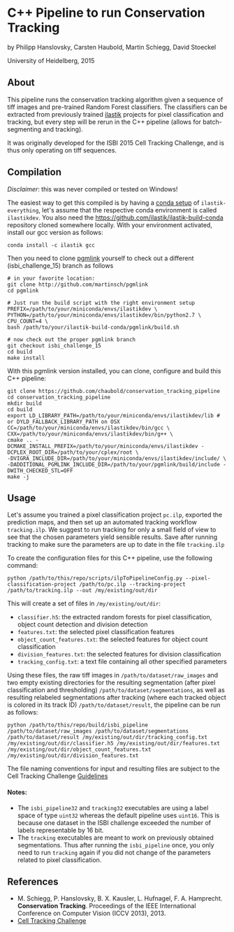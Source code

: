 # C++ Pipeline to run Conservation Tracking

by Philipp Hanslovsky, Carsten Haubold, Martin Schiegg, David Stoeckel

University of Heidelberg, 2015

## About

This pipeline runs the conservation tracking algorithm given a sequence of tiff images and pre-trained Random Forest classifiers.
The classifiers can be extracted from previously trained [ilastik](http://ilastik.org) projects for pixel classification and tracking,
but every step will be rerun in the C++ pipeline (allows for batch-segmenting and tracking).

It was originally developed for the ISBI 2015 Cell Tracking Challenge, and is thus only operating on tiff sequences.

## Compilation

*Disclaimer*: this was never compiled or tested on Windows!

The easiest way to get this compiled is by having a [conda setup](https://github.com/ilastik/ilastik-build-conda) of `ilastik-everything`, let's assume that the respective conda environment is called `ilastikdev`. You also need the https://github.com/ilastik/ilastik-build-conda repository cloned somewhere locally. With your environment activated, install our gcc version as follows:

```
conda install -c ilastik gcc
```

Then you need to clone [pgmlink](https://github.com/martinsch/pgmlink) yourself to check out a different (isbi_challenge_15) branch as follows
```
# in your favorite location:
git clone http://github.com/martinsch/pgmlink
cd pgmlink

# Just run the build script with the right environment setup
PREFIX=/path/to/your/miniconda/envs/ilastikdev \
PYTHON=/path/to/your/miniconda/envs/ilastikdev/bin/python2.7 \
CPU_COUNT=4 \
bash /path/to/your/ilastik-build-conda/pgmlink/build.sh

# now check out the proper pgmlink branch
git checkout isbi_challenge_15
cd build
make install
```

With this pgmlink version installed, you can clone, configure and build this C++ pipeline:
```
git clone https://github.com/chaubold/conservation_tracking_pipeline
cd conservation_tracking_pipeline
mkdir build
cd build
export LD_LIBRARY_PATH=/path/to/your/miniconda/envs/ilastikdev/lib # or DYLD_FALLBACK_LIBRARY_PATH on OSX
CC=/path/to/your/miniconda/envs/ilastikdev/bin/gcc \
CXX=/path/to/your/miniconda/envs/ilastikdev/bin/g++ \
cmake .. -DCMAKE_INSTALL_PREFIX=/path/to/your/miniconda/envs/ilastikdev -DCPLEX_ROOT_DIR=/path/to/your/cplex/root \
-DVIGRA_INCLUDE_DIR=/path/to/your/miniconda/envs/ilastikdev/include/ \ -DADDITIONAL_PGMLINK_INCLUDE_DIR=/path/to/your/pgmlink/build/include -DWITH_CHECKED_STL=OFF
make -j
```

## Usage

Let's assume you trained a pixel classification project `pc.ilp`, 
exported the prediction maps, and then set up an automated tracking workflow `tracking.ilp`. 
We suggest to run tracking for only a small field of view to see that the chosen parameters yield sensible results.
Save after running tracking to make sure the parameters are up to date in the file `tracking.ilp`

To create the configuration files for this C++ pipeline, use the following command:
```
python /path/to/this/repo/scripts/ilpToPipelineConfig.py --pixel-classification-project /path/to/pc.ilp --tracking-project /path/to/tracking.ilp --out /my/existing/out/dir
```

This will create a set of files in `/my/existing/out/dir`:
* `classifier.h5`: the extracted random forests for pixel classification, object count detection and division detection
* `features.txt`: the selected pixel classification features
* `object_count_features.txt`: the selected features for object count classification
* `division_features.txt`: the selected features for division classification
* `tracking_config.txt`: a text file containing all other specified parameters

Using these files, the raw tiff images in `/path/to/dataset/raw_images` and two empty existing directories for the resulting segmentation (after pixel classification and thresholding) `/path/to/dataset/segmentations`, as well as resulting relabeled segmentations after tracking (where each tracked object is colored in its track ID) `/path/to/dataset/result`, the pipeline can be run as follows:

```
python /path/to/this/repo/build/isbi_pipeline /path/to/dataset/raw_images /path/to/dataset/segmentations /path/to/dataset/result /my/existing/out/dir/tracking_config.txt /my/existing/out/dir/classifier.h5 /my/existing/out/dir/features.txt /my/existing/out/dir/object_count_features.txt /my/existing/out/dir/division_features.txt
```

The file naming conventions for input and resulting files are subject to the Cell Tracking Challenge [Guidelines](http://ctc2015.gryf.fi.muni.cz/Public/Documents/Naming%20and%20file%20content%20conventions.pdf)

#### Notes:
* The `isbi_pipeline32` and `tracking32` executables are using a label space of type `uint32` whereas the default pipeline uses `uint16`. This is because one dataset in the ISBI challenge exceeded the number of labels representable by 16 bit.
* The `tracking` executables are meant to work on previously obtained segmentations. Thus after running the `isbi_pipeline` once, you only need to run `tracking` again if you did not change of the parameters related to pixel classification.

## References

* M. Schiegg, P. Hanslovsky, B. X. Kausler, L. Hufnagel, F. A. Hamprecht. **Conservation Tracking**. Proceedings of the IEEE International Conference on Computer Vision (ICCV 2013), 2013.
* [Cell Tracking Challenge](http://www.codesolorzano.com/celltrackingchallenge/Cell_Tracking_Challenge/)

